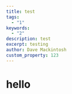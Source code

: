 ```yaml
---
title: test
tags:
  - "1"
keywords:
  - "2"
description: test
excerpt: testing
author: Dave Mackintosh
custom_property: 123
---
```


# hello
